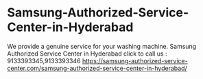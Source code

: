 # Samsung-Authorized-Service-Center-in-Hyderabad
We provide a genuine service for your washing machine. Samsung Authorized Service Center in Hyderabad  click to call us : 9133393345,9133393346 https://samsung-authorized-service-center.com/samsung-authorized-service-center-in-hyderabad/
